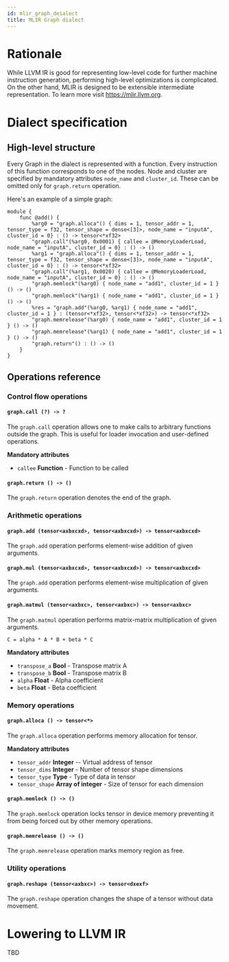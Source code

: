 ```yaml
---
id: mlir_graph_deialect
title: MLIR Graph dialect
---
```


# Rationale

While LLVM IR is good for representing low-level code for further machine 
instruction generation, performing high-level optimizations is complicated.
On the other hand, MLIR is designed to be extensible intermediate representation.
To learn more visit https://mlir.llvm.org.

# Dialect specification

## High-level structure

Every Graph in the dialect is represented with a function. Every instruction of
this function corresponds to one of the nodes. Node and cluster are specified by
mandatory attributes `node_name` and `cluster_id`. These can be omitted only for
`graph.return` operation.

Here's an example of a simple graph:

```mlir
module {
    func @add() {
        %arg0 = "graph.alloca"() { dims = 1, tensor_addr = 1, tensor_type = f32, tensor_shape = dense<[3]>, node_name = "inputA", cluster_id = 0} : () -> tensor<*xf32>
        "graph.call"(%arg0, 0x0001) { callee = @MemoryLoaderLoad, node_name = "inputA", cluster_id = 0} : () -> ()
        %arg1 = "graph.alloca"() { dims = 1, tensor_addr = 1, tensor_type = f32, tensor_shape = dense<[3]>, node_name = "inputA", cluster_id = 0} : () -> tensor<*xf32>
        "graph.call"(%arg1, 0x0020) { callee = @MemoryLoaderLoad, node_name = "inputA", cluster_id = 0} : () -> ()
        "graph.memlock"(%arg0) { node_name = "add1", cluster_id = 1 } () -> ()
        "graph.memlock"(%arg1) { node_name = "add1", cluster_id = 1 } () -> ()
        %res = "graph.add"(%arg0, %arg1) { node_name = "add1", cluster_id = 1 } : (tensor<*xf32>, tensor<*xf32>) -> tensor<*xf32>
        "graph.memrelease"(%arg0) { node_name = "add1", cluster_id = 1 } () -> ()
        "graph.memrelease"(%arg1) { node_name = "add1", cluster_id = 1 } () -> ()
        "graph.return"() : () -> ()
    }
}
```

## Operations reference

### Control flow operations

#### `graph.call (?) -> ?`

The `graph.call` operation allows one to make calls to arbitrary functions outside the graph.
This is useful for loader invocation and user-defined operations.

**Mandatory attributes**
- `callee` **Function** - Function to be called

#### `graph.return () -> ()`

The `graph.return` operation denotes the end of the graph.

### Arithmetic operations

#### `graph.add (tensor<axbxcxd>, tensor<axbxcxd>) -> tensor<axbxcxd>`

The `graph.add` operation performs element-wise addition of given arguments.

#### `graph.mul (tensor<axbxcxd>, tensor<axbxcxd>) -> tensor<axbxcxd>` 

The `graph.add` operation performs element-wise multiplication of given arguments.

#### `graph.matmul (tensor<axbxc>, tensor<axbxc>) -> tensor<axbxc>`

The `graph.matmul` operation performs matrix-matrix multiplication of given arguments.

`C = alpha * A * B + beta * C`

**Mandatory attributes**
- `transpose_a` **Bool** - Transpose matrix A
- `transpose_b` **Bool** - Transpose matrix B
- `alpha` **Float** - Alpha coefficient
- `beta` **Float** - Beta coefficient

### Memory operations

#### `graph.alloca () -> tensor<*>`

The `graph.alloca` operation performs memory allocation for tensor. 

**Mandatory attributes**
- `tensor_addr` **Integer** -- Virtual address of tensor
- `tensor_dims` **Integer** - Number of tensor shape dimensions
- `tensor_type` **Type** - Type of data in tensor
- `tensor_shape` **Array of integer** - Size of tensor for each dimension

#### `graph.memlock () -> ()`

The `graph.memlock` operation locks tensor in device memory preventing it from being
forced out by other memory operations. 

#### `graph.memrelease () -> ()`

The `graph.memrelease` operation marks memory region as free.

### Utility operations

#### `graph.reshape (tensor<axbxc>) -> tensor<dxexf>`

The `graph.reshape` operation changes the shape of a tensor without data movement.

# Lowering to LLVM IR

TBD

